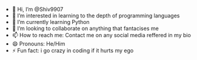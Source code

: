 - 👋 Hi, I’m @Shiv9907
- 👀 I’m interested in learning to the depth of programming languages
- 🌱 I’m currently learning Python
- 💞️ I’m looking to collaborate on anything that fantacises me
- 📫 How to reach me: Contact me on any social media reffered in my bio
- 😄 Pronouns: He/Him
- ⚡ Fun fact: i go crazy in coding if it hurts my ego

<!---
Shiv9907/Shiv9907 is a ✨ special ✨ repository because its `README.md` (this file) appears on your GitHub profile.
You can click the Preview link to take a look at your changes.
--->
